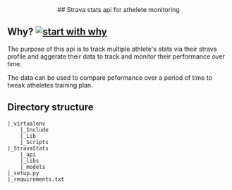 <div align="center">
## Strava stats api for athelete monitoring
</div>

## Why? [![start with why](https://img.shields.io/badge/start%20with-why%3F-brightgreen.svg?style=flat)](http://www.ted.com/talks/simon_sinek_how_great_leaders_inspire_action)

The purpose of this api is to track multiple athlete's stats via their strava profile and aggerate their data to track and monitor their performance over time.

The data can be used to compare peformance over a period of time to tweak atheletes training plan.

## Directory structure

```
|_virtualenv
    |_Include
    |_Lib
    |_Scripts
|_StravaStats
    |_api
    |_libs
    |_models
|_setup.py
|_requirements.txt

```
